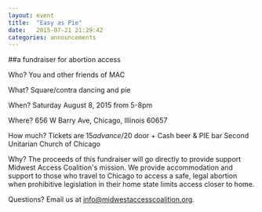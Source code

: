 ```yaml
---
layout: event
title:  "Easy as Pie"
date:   2015-07-21 21:29:42
categories: announcements
---
```


##a fundraiser for abortion access

Who? You and other friends of MAC

What? Square/contra dancing and pie

When? Saturday August 8, 2015 from 5-8pm

Where? 656 W Barry Ave, Chicago, Illinois 60657

How much? Tickets are $15 advance/$20 door + Cash beer & PIE bar
Second Unitarian Church of Chicago

Why? The proceeds of this fundraiser will go directly to provide support Midwest Access Coalition's mission. We provide accommodation and support to those who travel to Chicago to access a safe, legal abortion when prohibitive legislation in their home state limits access closer to home.

Questions? Email us at info@midwestaccesscoalition.org.